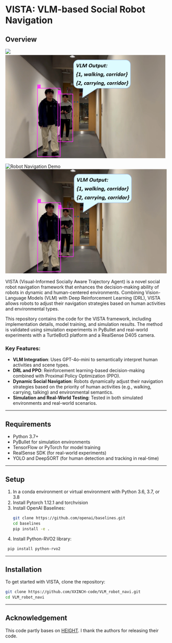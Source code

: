 # VISTA: VLM-based Social Robot Navigation

## Overview

<img src="[https://giphy.com/gifs/your-gif-id](https://media2.giphy.com/media/v1.Y2lkPTc5MGI3NjExdXBjcXAxOXd0bXo5emF4ZWhpcjNicGd6Y250bGE0YXp3cWx6NXZzbiZlcD12MV9pbnRlcm5hbF9naWZfYnlfaWQmY3Q9Zw/duqAZvckQ8XdKN9nYh/giphy.gif)" width="500" />
<img src="gif/yolo_corridor_comment.png" width="500" />

![Robot Navigation Demo](https://media2.giphy.com/media/v1.Y2lkPTc5MGI3NjExdXBjcXAxOXd0bXo5emF4ZWhpcjNicGd6Y250bGE0YXp3cWx6NXZzbiZlcD12MV9pbnRlcm5hbF9naWZfYnlfaWQmY3Q9Zw/duqAZvckQ8XdKN9nYh/giphy.gif)
![Example](gif/yolo_corridor_comment.png)



VISTA (Visual-Informed Socially Aware Trajectory Agent) is a novel social robot navigation framework that enhances the decision-making ability of robots in dynamic and human-centered environments. Combining Vision-Language Models (VLM) with Deep Reinforcement Learning (DRL), VISTA allows robots to adjust their navigation strategies based on human activities and environmental types.

This repository contains the code for the VISTA framework, including implementation details, model training, and simulation results. The method is validated using simulation experiments in PyBullet and real-world experiments with a TurtleBot3 platform and a RealSense D405 camera.

### Key Features:
- **VLM Integration**: Uses GPT-4o-mini to semantically interpret human activities and scene types.
- **DRL and PPO**: Reinforcement learning-based decision-making combined with Proximal Policy Optimization (PPO).
- **Dynamic Social Navigation**: Robots dynamically adjust their navigation strategies based on the priority of human activities (e.g., walking, carrying, talking) and environmental semantics.
- **Simulation and Real-World Testing**: Tested in both simulated environments and real-world scenarios.

---

## Requirements

- Python 3.7+
- PyBullet for simulation environments
- TensorFlow or PyTorch for model training
- RealSense SDK (for real-world experiments)
- YOLO and DeepSORT (for human detection and tracking in real-time)

---

## Setup
1. In a conda environment or virtual environment with Python 3.6, 3.7, or 3.8
2. Install Pytorch 1.12.1 and torchvision
3. Install OpenAI Baselines:
   ```bash
   git clone https://github.com/openai/baselines.git
   cd baselines
   pip install -e .
   ```
4. Install Python-RVO2 library:
  ```bash
   pip install python-rvo2
  ```



---

## Installation

To get started with VISTA, clone the repository:

```bash
git clone https://github.com/XXINCH-code/VLM_robot_navi.git
cd VLM_robot_navi
```

---

## Acknowledgement

This code partly bases on [HEIGHT]([https://github.com/username/repository](https://github.com/Shuijing725/CrowdNav_HEIGHT.git)). I thank the authors for releasing their code.

